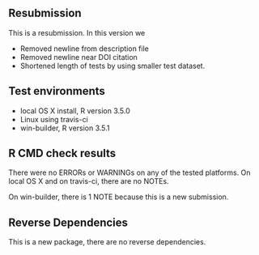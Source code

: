 ## Resubmission
This is a resubmission. In this version we

* Removed newline from description file
* Removed newline near DOI citation
* Shortened length of tests by using smaller test dataset. 

## Test environments
* local OS X install, R version 3.5.0
* Linux using travis-ci
* win-builder, R version 3.5.1


## R CMD check results
There were no ERRORs or WARNINGs on any of the tested platforms.
On local OS X and on travis-ci, there are no NOTEs. 

On win-builder, there is 1 NOTE because this is a new submission.

## Reverse Dependencies
This is a new package, there are no reverse dependencies. 
